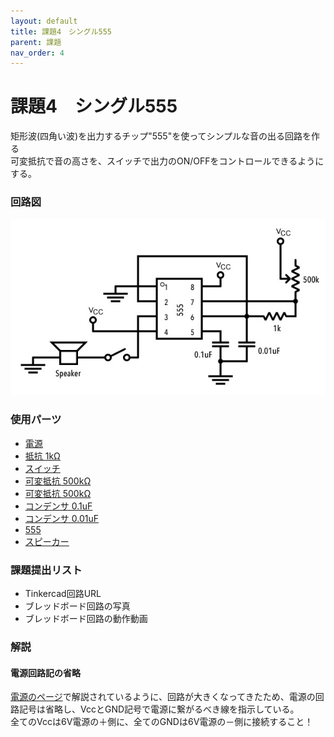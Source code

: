 ```yaml
---
layout: default
title: 課題4　シングル555
parent: 課題
nav_order: 4
---
```


# 課題4　シングル555
矩形波(四角い波)を出力するチップ"555"を使ってシンプルな音の出る回路を作る<br>
可変抵抗で音の高さを、スイッチで出力のON/OFFをコントロールできるようにする。

### 回路図
<img src="../images/schematic/04_single555.jpg" alt="" class="inline" />

### 使用パーツ
- [電源](../components/01--battery.md)
- [抵抗 1kΩ](../components/03--resistor.md)
- [スイッチ](../components/04--tactswitch.md)
- [可変抵抗 500kΩ](../components/05--potentiometer.md)
- [可変抵抗 500kΩ](../components/05--potentiometer.md)
- [コンデンサ 0.1uF](../components/09--capacitor.md)
- [コンデンサ 0.01uF](../components/09--capacitor.md)
- [555](../components/10--555.md)
- [スピーカー](../components/11--speaker.md)

### 課題提出リスト
- Tinkercad回路URL
- ブレッドボード回路の写真
- ブレッドボード回路の動作動画

### 解説

#### 電源回路記の省略
[電源のページ](../components/01--battery.md)で解説されているように、回路が大きくなってきたため、電源の回路記号は省略し、VccとGND記号で電源に繋がるべき線を指示している。<br>
全てのVccは6V電源の＋側に、全てのGNDは6V電源の－側に接続すること！